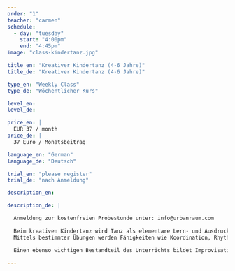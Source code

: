```yaml
---
order: "1"
teacher: "carmen"
schedule:
  - day: "tuesday"
    start: "4:00pm"
    end: "4:45pm"
image: "class-kindertanz.jpg"

title_en: "Kreativer Kindertanz (4-6 Jahre)"
title_de: "Kreativer Kindertanz (4-6 Jahre)"

type_en: "Weekly Class"
type_de: "Wöchentlicher Kurs"

level_en:
level_de:

price_en: |
  EUR 37 / month
price_de: |
  37 Euro / Monatsbeitrag  

language_en: "German"
language_de: "Deutsch"

trial_en: "please register"
trial_de: "nach Anmeldung"

description_en:

description_de: |

  Anmeldung zur kostenfreien Probestunde unter: info@urbanraum.com  
  
  Beim kreativen Kindertanz wird Tanz als elementare Lern- und Ausdrucksform vermittelt. Dabei steht die Freude am Sich-Bewegen im Vordergrund.
  Mittels bestimmter Übungen werden Fähigkeiten wie Koordination, Rhythmusgefühl, Konzentrationsfähigkeit und Ausdauer entwickelt beziehungsweise gestärkt.

  Einen ebenso wichtigen Bestandteil des Unterrichts bildet Improvisation, mittels derer die Kinder ihrer Fantasie freien Lauf lassen können. So verwandeln wir uns zum Beispiel in kleine Regentropfen oder Flugzeuge, spielen Katz und Maus oder machen als Schmetterlinge eine Reise in ferne Länder.
  
---
```


